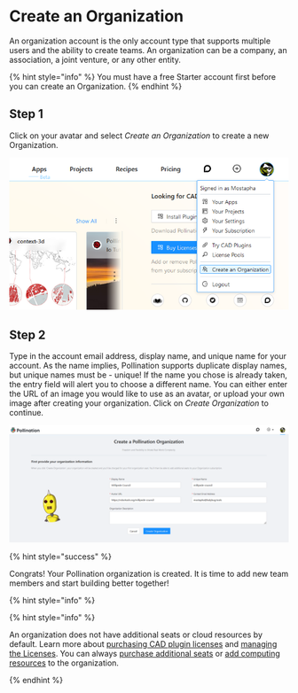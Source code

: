 # Create an Organization

An organization account is the only account type that supports multiple users and the ability to create teams. An organization can be a company, an association, a joint venture, or any other entity.

{% hint style="info" %}
You must have a free Starter account first before you can create an Organization.
{% endhint %}

## Step 1

Click on your avatar and select _Create an Organization_ to create a new Organization.

![Select Create an Organization](<../../.gitbook/assets/image (151) (1) (1).png>)

## Step 2

Type in the account email address, display name, and unique name for your account. As the name implies, Pollination supports duplicate display names, but unique names must be - unique! If the name you chose is already taken, the entry field will alert you to choose a different name. You can either enter the URL of an image you would like to use as an avatar, or upload your own image after creating your organization. Click on _Create Organization_ to continue.

![Organization Details](<../../.gitbook/assets/image (149) (1) (1).png>)

{% hint style="success" %}

Congrats! Your Pollination organization is created. It is time to add new team members and start building better together!

{% hint style="info" %}

{% hint style="info" %}

An organization does not have additional seats or cloud resources by default. Learn more about [purchasing CAD plugin licenses](../../get-started/manage-license-pool.md) and [managing the Licenses](../../get-started/manage-license-pool.md). You can always [purchase additional seats](./purchase-additional-seats.md) or [add computing resources](./purchase-additional-compute-resources.md) to the organization.

{% endhint %}
